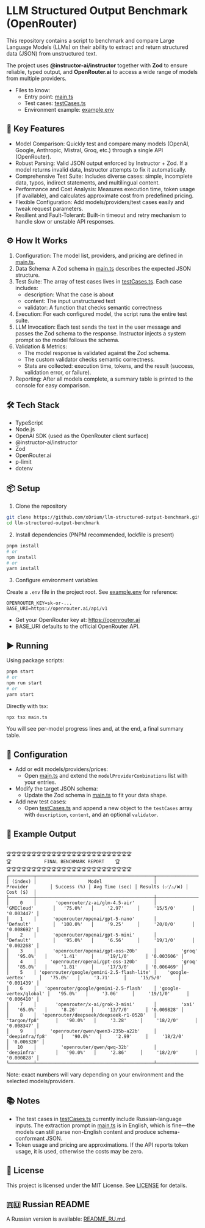 # LLM Structured Output Benchmark (OpenRouter)

This repository contains a script to benchmark and compare Large Language Models (LLMs) on their ability to extract and return structured data (JSON) from unstructured text.

The project uses **@instructor-ai/instructor** together with **Zod** to ensure reliable, typed output, and **OpenRouter.ai** to access a wide range of models from multiple providers.

- Files to know:
  - Entry point: [main.ts](main.ts)
  - Test cases: [testCases.ts](testCases.ts)
  - Environment example: [example.env](example.env)

## 🚀 Key Features

- Model Comparison: Quickly test and compare many models (OpenAI, Google, Anthropic, Mistral, Groq, etc.) through a single API (OpenRouter).
- Robust Parsing: Valid JSON output enforced by Instructor + Zod. If a model returns invalid data, Instructor attempts to fix it automatically.
- Comprehensive Test Suite: Includes diverse cases: simple, incomplete data, typos, indirect statements, and multilingual content.
- Performance and Cost Analysis: Measures execution time, token usage (if available), and calculates approximate cost from predefined pricing.
- Flexible Configuration: Add models/providers/test cases easily and tweak request parameters.
- Resilient and Fault-Tolerant: Built-in timeout and retry mechanism to handle slow or unstable API responses.

## ⚙️ How It Works

1. Configuration: The model list, providers, and pricing are defined in [main.ts](main.ts).
2. Data Schema: A Zod schema in [main.ts](main.ts) describes the expected JSON structure.
3. Test Suite: The array of test cases lives in [testCases.ts](testCases.ts). Each case includes:
   - description: What the case is about
   - content: The input unstructured text
   - validator: A function that checks semantic correctness
4. Execution: For each configured model, the script runs the entire test suite.
5. LLM Invocation: Each test sends the text in the user message and passes the Zod schema to the response. Instructor injects a system prompt so the model follows the schema.
6. Validation & Metrics:
   - The model response is validated against the Zod schema.
   - The custom validator checks semantic correctness.
   - Stats are collected: execution time, tokens, and the result (success, validation error, or failure).
7. Reporting: After all models complete, a summary table is printed to the console for easy comparison.

## 🛠️ Tech Stack

- TypeScript
- Node.js
- OpenAI SDK (used as the OpenRouter client surface)
- @instructor-ai/instructor
- Zod
- OpenRouter.ai
- p-limit
- dotenv

## 📦 Setup

1) Clone the repository
```bash
git clone https://github.com/x0rium/llm-structured-output-benchmark.git
cd llm-structured-output-benchmark
```

2) Install dependencies (PNPM recommended, lockfile is present)
```bash
pnpm install
# or
npm install
# or
yarn install
```

3) Configure environment variables

Create a `.env` file in the project root. See [example.env](example.env) for reference:
```env
OPENROUTER_KEY=sk-or-...
BASE_URI=https://openrouter.ai/api/v1
```

- Get your OpenRouter key at: https://openrouter.ai
- BASE_URI defaults to the official OpenRouter API.

## ▶️ Running

Using package scripts:
```bash
pnpm start
# or
npm run start
# or
yarn start
```

Directly with tsx:
```bash
npx tsx main.ts
```

You will see per-model progress lines and, at the end, a final summary table.

## 🔧 Configuration

- Add or edit models/providers/prices:
  - Open [main.ts](main.ts) and extend the `modelProviderCombinations` list with your entries.
- Modify the target JSON schema:
  - Update the Zod schema in [main.ts](main.ts) to fit your data shape.
- Add new test cases:
  - Open [testCases.ts](testCases.ts) and append a new object to the `testCases` array with `description`, `content`, and an optional `validator`.

## 🧪 Example Output

```

🏆🏆🏆🏆🏆🏆🏆🏆🏆🏆🏆🏆🏆🏆🏆🏆🏆🏆🏆🏆🏆🏆🏆🏆🏆
🏆            FINAL BENCHMARK REPORT    🏆
🏆🏆🏆🏆🏆🏆🏆🏆🏆🏆🏆🏆🏆🏆🏆🏆🏆🏆🏆🏆🏆🏆🏆🏆🏆
┌─────────┬───────────────────────────────────────────┬────────────────────────┬─────────────┬────────────────┬───────────────────┬────────────┐
│ (index) │                   Model                   │        Provider        │ Success (%) │ Avg Time (sec) │ Results (✅/⚠️/❌) │  Cost ($)  │
├─────────┼───────────────────────────────────────────┼────────────────────────┼─────────────┼────────────────┼───────────────────┼────────────┤
│    0    │       'openrouter/z-ai/glm-4.5-air'       │       'GMICloud'       │   '75.0%'   │     '2.97'     │     '15/5/0'      │ '0.003447' │
│    1    │      'openrouter/openai/gpt-5-nano'       │       'Default'        │  '100.0%'   │     '9.25'     │     '20/0/0'      │ '0.008692' │
│    2    │      'openrouter/openai/gpt-5-mini'       │       'Default'        │   '95.0%'   │     '6.56'     │     '19/1/0'      │ '0.002268' │
│    3    │      'openrouter/openai/gpt-oss-20b'      │         'groq'         │   '95.0%'   │     '1.41'     │     '19/1/0'      │ '0.003606' │
│    4    │     'openrouter/openai/gpt-oss-120b'      │         'groq'         │   '85.0%'   │     '1.81'     │     '17/3/0'      │ '0.006469' │
│    5    │ 'openrouter/google/gemini-2.5-flash-lite' │    'google-vertex'     │   '75.0%'   │     '3.71'     │     '15/5/0'      │ '0.001439' │
│    6    │   'openrouter/google/gemini-2.5-flash'    │ 'google-vertex/global' │   '95.0%'   │     '3.06'     │     '19/1/0'      │ '0.006410' │
│    7    │       'openrouter/x-ai/grok-3-mini'       │         'xai'          │   '65.0%'   │     '8.26'     │     '13/7/0'      │ '0.009828' │
│    8    │  'openrouter/deepseek/deepseek-r1-0528'   │      'targon/fp8'      │   '90.0%'   │     '3.28'     │     '18/2/0'      │ '0.008347' │
│    9    │     'openrouter/qwen/qwen3-235b-a22b'     │    'deepinfra/fp8'     │   '90.0%'   │     '2.99'     │     '18/2/0'      │ '0.006320' │
│   10    │         'openrouter/qwen/qwq-32b'         │      'deepinfra'       │   '90.0%'   │     '2.86'     │     '18/2/0'      │ '0.000828' │
└─────────┴───────────────────────────────────────────┴────────────────────────┴─────────────┴────────────────┴───────────────────┴────────────┘
```

Note: exact numbers will vary depending on your environment and the selected models/providers.

## 📚 Notes

- The test cases in [testCases.ts](testCases.ts) currently include Russian-language inputs. The extraction prompt in [main.ts](main.ts) is in English, which is fine—the models can still parse non-English content and produce schema-conformant JSON.
- Token usage and pricing are approximations. If the API reports token usage, it is used, otherwise the costs may be zero.

## 📄 License

This project is licensed under the MIT License. See [LICENSE](LICENSE) for details.

## 🇷🇺 Russian README

A Russian version is available: [README_RU.md](README_RU.md).